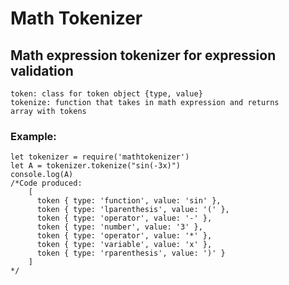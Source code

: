 # Math Tokenizer
## Math expression tokenizer for expression validation
	token: class for token object {type, value}
	tokenize: function that takes in math expression and returns 
	array with tokens 
### Example:
	let tokenizer = require('mathtokenizer')
	let A = tokenizer.tokenize("sin(-3x)")
	console.log(A)
	/*Code produced:
		[
		  token { type: 'function', value: 'sin' },
		  token { type: 'lparenthesis', value: '(' },
		  token { type: 'operator', value: '-' },
		  token { type: 'number', value: '3' },
		  token { type: 'operator', value: '*' },
		  token { type: 'variable', value: 'x' },
		  token { type: 'rparenthesis', value: ')' }
		]
	*/